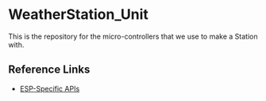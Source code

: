 # WeatherStation_Unit
This is the repository for the micro-controllers that we use to make a Station with.

Reference Links
---------------
* [ESP-Specific APIs](http://arduino.esp8266.com/Arduino/versions/2.1.0/doc/libraries.html)

